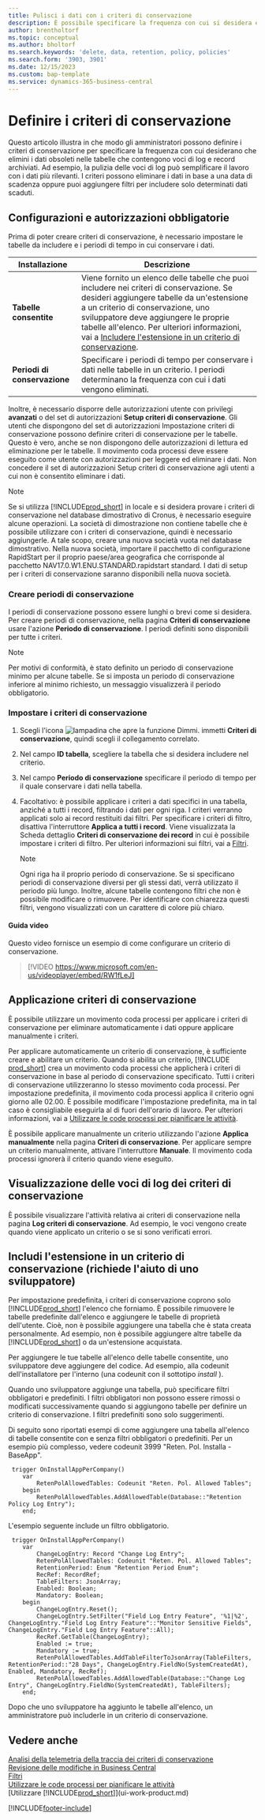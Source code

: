 ```yaml
---
title: Pulisci i dati con i criteri di conservazione
description: È possibile specificare la frequenza con cui si desidera eliminare determinati tipi di dati.
author: brentholtorf
ms.topic: conceptual
ms.author: bholtorf
ms.search.keywords: 'delete, data, retention, policy, policies'
ms.search.form: '3903, 3901'
ms.date: 12/15/2023
ms.custom: bap-template
ms.service: dynamics-365-business-central
---
```

# Definire i criteri di conservazione

Questo articolo illustra in che modo gli amministratori possono definire i criteri di conservazione per specificare la frequenza con cui desiderano che  elimini i dati obsoleti nelle tabelle che contengono voci di log e record archiviati. Ad esempio, la pulizia delle voci di log può semplificare il lavoro con i dati più rilevanti. I criteri possono eliminare i dati in base a una data di scadenza oppure puoi aggiungere filtri per includere solo determinati dati scaduti.

## Configurazioni e autorizzazioni obbligatorie

Prima di poter creare criteri di conservazione, è necessario impostare le tabelle da includere e i periodi di tempo in cui conservare i dati.

|Installazione  |Descrizione  |
|---------|---------|
|**Tabelle consentite**     |Viene fornito un elenco delle tabelle che puoi includere nei criteri di conservazione. Se desideri aggiungere tabelle da un'estensione a un criterio di conservazione, uno sviluppatore deve aggiungere le proprie tabelle all'elenco. Per ulteriori informazioni, vai a [Includere l'estensione in un criterio di conservazione](admin-data-retention-policies.md#include-your-extension-in-a-retention-policy-requires-help-from-a-developer).          |
|**Periodi di conservazione**     |Specificare i periodi di tempo per conservare i dati nelle tabelle in un criterio. I periodi determinano la frequenza con cui i dati vengono eliminati.         |

Inoltre, è necessario disporre delle autorizzazioni utente con privilegi **avanzati** o del set di autorizzazioni **Setup criteri di conservazione**. Gli utenti che dispongono del set di autorizzazioni Impostazione criteri di conservazione possono definire criteri di conservazione per le tabelle. Questo è vero, anche se non dispongono delle autorizzazioni di lettura ed eliminazione per le tabelle. Il movimento coda processi deve essere eseguito come utente con autorizzazioni per leggere ed eliminare i dati. Non concedere il set di autorizzazioni Setup criteri di conservazione agli utenti a cui non è consentito eliminare i dati.

> [!NOTE]
> Se si utilizza [!INCLUDE[prod_short](includes/prod_short.md)] in locale e si desidera provare i criteri di conservazione nel database dimostrativo di Cronus, è necessario eseguire alcune operazioni. La società di dimostrazione non contiene tabelle che è possibile utilizzare con i criteri di conservazione, quindi è necessario aggiungerle. A tale scopo, creare una nuova società vuota nel database dimostrativo. Nella nuova società, importare il pacchetto di configurazione RapidStart per il proprio paese/area geografica che corrisponde al pacchetto NAV17.0.W1.ENU.STANDARD.rapidstart standard. I dati di setup per i criteri di conservazione saranno disponibili nella nuova società.

### Creare periodi di conservazione

I periodi di conservazione possono essere lunghi o brevi come si desidera. Per creare periodi di conservazione, nella pagina **Criteri di conservazione** usare l'azione **Periodo di conservazione**. I periodi definiti sono disponibili per tutte i criteri.

> [!NOTE]
> Per motivi di conformità, è stato definito un periodo di conservazione minimo per alcune tabelle. Se si imposta un periodo di conservazione inferiore al minimo richiesto, un messaggio visualizzerà il periodo obbligatorio.

### Impostare i criteri di conservazione

1. Scegli l'icona ![lampadina che apre la funzione Dimmi.](media/ui-search/search_small.png "Dimmi cosa vuoi fare") immetti **Criteri di conservazione**, quindi scegli il collegamento correlato.
2. Nel campo **ID tabella**, scegliere la tabella che si desidera includere nel criterio.
3. Nel campo **Periodo di conservazione** specificare il periodo di tempo per il quale conservare i dati nella tabella.
4. Facoltativo: è possibile applicare i criteri a dati specifici in una tabella, anziché a tutti i record, filtrando i dati per ogni riga. I criteri verranno applicati solo ai record restituiti dai filtri. Per specificare i criteri di filtro, disattiva l'interruttore **Applica a tutti i record**. Viene visualizzata la Scheda dettaglio **Criteri di conservazione dei record** in cui è possibile impostare i criteri di filtro. Per ulteriori informazioni sui filtri, vai a [Filtri](ui-enter-criteria-filters.md#filtering).

   > [!NOTE]
   > Ogni riga ha il proprio periodo di conservazione. Se si specificano periodi di conservazione diversi per gli stessi dati, verrà utilizzato il periodo più lungo. Inoltre, alcune tabelle contengono filtri che non è possibile modificare o rimuovere. Per identificare con chiarezza questi filtri, vengono visualizzati con un carattere di colore più chiaro.

#### Guida video

Questo video fornisce un esempio di come configurare un criterio di conservazione.

>[!VIDEO https://www.microsoft.com/en-us/videoplayer/embed/RW1fLeJ]

## Applicazione criteri di conservazione

È possibile utilizzare un movimento coda processi per applicare i criteri di conservazione per eliminare automaticamente i dati oppure applicare manualmente i criteri.

Per applicare automaticamente un criterio di conservazione, è sufficiente creare e abilitare un criterio. Quando si abilita un criterio, [!INCLUDE [prod_short](includes/prod_short.md)] crea un movimento coda processi che applicherà i criteri di conservazione in base al periodo di conservazione specificato. Tutti i criteri di conservazione utilizzeranno lo stesso movimento coda processi. Per impostazione predefinita, il movimento coda processi applica il criterio ogni giorno alle 02.00. È possibile modificare l'impostazione predefinita, ma in tal caso è consigliabile eseguirla al di fuori dell'orario di lavoro. Per ulteriori informazioni, vai a [Utilizzare le code processi per pianificare le attività](admin-job-queues-schedule-tasks.md). 

È possibile applicare manualmente un criterio utilizzando l'azione **Applica manualmente** nella pagina **Criteri di conservazione**. Per applicare sempre un criterio manualmente, attivare l'interruttore **Manuale**. Il movimento coda processi ignorerà il criterio quando viene eseguito.

## Visualizzazione delle voci di log dei criteri di conservazione

È possibile visualizzare l'attività relativa ai criteri di conservazione nella pagina **Log criteri di conservazione**. Ad esempio, le voci vengono create quando viene applicato un criterio o se si sono verificati errori.

## Includi l'estensione in un criterio di conservazione (richiede l'aiuto di uno sviluppatore)

Per impostazione predefinita, i criteri di conservazione coprono solo [!INCLUDE[prod_short](includes/prod_short.md)] l'elenco che forniamo. È possibile rimuovere le tabelle predefinite dall'elenco e aggiungere le tabelle di proprietà dell'utente. Cioè, non è possibile aggiungere una tabella che è stata creata personalmente. Ad esempio, non è possibile aggiungere altre tabelle da [!INCLUDE[prod_short](includes/prod_short.md)] o da un'estensione acquistata.

Per aggiungere le tue tabelle all'elenco delle tabelle consentite, uno sviluppatore deve aggiungere del codice. Ad esempio, alla codeunit dell'installatore per l'interno (una codeunit con il sottotipo  *install* ).

Quando uno sviluppatore aggiunge una tabella, può specificare filtri obbligatori e predefiniti. I filtri obbligatori non possono essere rimossi o modificati successivamente quando si aggiungono tabelle per definire un criterio di conservazione. I filtri predefiniti sono solo suggerimenti.

Di seguito sono riportati esempi di come aggiungere una tabella all'elenco di tabelle consentite con e senza filtri obbligatori o predefiniti. Per un esempio più complesso, vedere codeunit 3999 "Reten. Pol. Installa - BaseApp".

```al
 trigger OnInstallAppPerCompany()
    var
        RetenPolAllowedTables: Codeunit "Reten. Pol. Allowed Tables";
    begin
        RetenPolAllowedTables.AddAllowedTable(Database::"Retention Policy Log Entry");
    end;
```

L'esempio seguente include un filtro obbligatorio.

```al
 trigger OnInstallAppPerCompany()
    var
        ChangeLogEntry: Record "Change Log Entry";
        RetenPolAllowedTables: Codeunit "Reten. Pol. Allowed Tables";
        RetentionPeriod: Enum "Retention Period Enum";
        RecRef: RecordRef;
        TableFilters: JsonArray;
        Enabled: Boolean;
        Mandatory: Boolean;
    begin
        ChangeLogEntry.Reset();
        ChangeLogEntry.SetFilter("Field Log Entry Feature", '%1|%2', ChangeLogEntry."Field Log Entry Feature"::"Monitor Sensitive Fields", ChangeLogEntry."Field Log Entry Feature"::All);
        RecRef.GetTable(ChangeLogEntry);
        Enabled := true;
        Mandatory := true;
        RetenPolAllowedTables.AddTableFilterToJsonArray(TableFilters, RetentionPeriod::"28 Days", ChangeLogEntry.FieldNo(SystemCreatedAt), Enabled, Mandatory, RecRef);
        RetenPolAllowedTables.AddAllowedTable(Database::"Change Log Entry", ChangeLogEntry.FieldNo(SystemCreatedAt), TableFilters);
    end;
```

Dopo che uno sviluppatore ha aggiunto le tabelle all'elenco, un amministratore può includerle in un criterio di conservazione. 

## Vedere anche

[Analisi della telemetria della traccia dei criteri di conservazione](/dynamics365/business-central/dev-itpro/administration/telemetry-retention-policy-trace)  
[Revisione delle modifiche in Business Central](across-log-changes.md)  
[Filtri](ui-enter-criteria-filters.md#filtering)  
[Utilizzare le code processi per pianificare le attività](admin-job-queues-schedule-tasks.md)  
[Utilizzare [!INCLUDE[prod_short](includes/prod_short.md)]](ui-work-product.md)  

[!INCLUDE[footer-include](includes/footer-banner.md)]